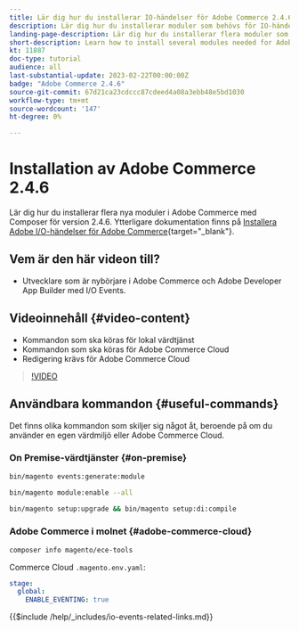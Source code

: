 ```yaml
---
title: Lär dig hur du installerar IO-händelser för Adobe Commerce 2.4.6
description: Lär dig hur du installerar moduler som behövs för IO-händelser i Adobe Commerce 2.4.6 för användning i Adobe Developer App Builder
landing-page-description: Lär dig hur du installerar flera moduler som behövs för Adobe Commerce 2.4.6.
short-description: Learn how to install several modules needed for Adobe Commerce 2.4.6.
kt: 11887
doc-type: tutorial
audience: all
last-substantial-update: 2023-02-22T00:00:00Z
badge: "Adobe Commerce 2.4.6"
source-git-commit: 67d21ca23cdccc87cdeed4a08a3ebb48e5bd1030
workflow-type: tm+mt
source-wordcount: '147'
ht-degree: 0%

---
```



# Installation av Adobe Commerce 2.4.6

Lär dig hur du installerar flera nya moduler i Adobe Commerce med Composer för version 2.4.6. Ytterligare dokumentation finns på [Installera Adobe I/O-händelser för Adobe Commerce](https://developer.adobe.com/commerce/events/get-started/installation/){target="_blank"}.

## Vem är den här videon till?

* Utvecklare som är nybörjare i Adobe Commerce och Adobe Developer App Builder med I/O Events.

## Videoinnehåll {#video-content}

* Kommandon som ska köras för lokal värdtjänst
* Kommandon som ska köras för Adobe Commerce Cloud
* Redigering krävs för Adobe Commerce Cloud

>[!VIDEO](https://video.tv.adobe.com/v/3415795)

## Användbara kommandon {#useful-commands}

Det finns olika kommandon som skiljer sig något åt, beroende på om du använder en egen värdmiljö eller Adobe Commerce Cloud.

### On Premise-värdtjänster {#on-premise}

```bash
bin/magento events:generate:module

bin/magento module:enable --all

bin/magento setup:upgrade && bin/magento setup:di:compile
```

### Adobe Commerce i molnet {#adobe-commerce-cloud}

```bash
composer info magento/ece-tools
```

Commerce Cloud `.magento.env.yaml`:

```yaml
stage:
  global:
    ENABLE_EVENTING: true
```

{{$include /help/_includes/io-events-related-links.md}}
